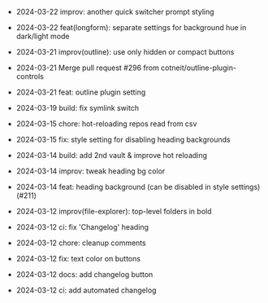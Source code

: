 - 2024-03-22 improv: another quick switcher prompt styling
- 2024-03-22 feat(longform): separate settings for background hue in dark/light mode
- 2024-03-21 improv(outline): use only hidden or compact buttons
- 2024-03-21 Merge pull request #296 from cotneit/outline-plugin-controls
- 2024-03-21 feat: outline plugin setting
- 2024-03-19 build: fix symlink switch

- 2024-03-15 chore: hot-reloading repos read from csv

- 2024-03-15 fix: style setting for disabling heading backgrounds
- 2024-03-14 build: add 2nd vault & improve hot reloading
- 2024-03-14 improv: tweak heading bg color
- 2024-03-14 feat: heading background (can be disabled in style settings) (#211)

- 2024-03-12 improv(file-explorer): top-level folders in bold
- 2024-03-12 ci: fix 'Changelog' heading
- 2024-03-12 chore: cleanup comments
- 2024-03-12 fix: text color on buttons
- 2024-03-12 docs: add changelog button
- 2024-03-12 ci: add automated changelog
